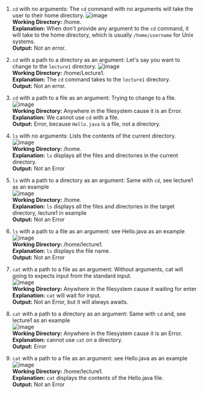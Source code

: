 1. `cd` with no arguments:
     The `cd` command with no arguments will take the user to their home directory.
![image](https://github.com/Awu-Lin/cse15l-lab-reports/assets/94472422/6dd14a2a-6619-41fa-8efe-143961fa8a65)\
**Working Directory:** /home.\
**Explanation:** When don't provide any argument to the `cd` command, it will take to the home directory, which is usually `/home/username` for Unix systems.\
**Output:** Not an error.

2. `cd` with a path to a directory as an argument:
     Let's say you want to change to the `lecture1` directory.
   ![image](https://github.com/Awu-Lin/cse15l-lab-reports/assets/94472422/d7f444c9-6987-44f2-95f7-a4ac926be37d)\
   **Working Directory:** /home/Lecture1.\
   **Explanation:** The `cd` command takes to the `lecture1` directory.\
   **Output:** Not an error.
   
3. `cd` with a path to a file as an argument:
   Trying to change to a file.
   ![image](https://github.com/Awu-Lin/cse15l-lab-reports/assets/94472422/4e716873-1785-47ed-86e1-7c6a857bd5b9)\
   **Working Directory:** Anywhere in the filesystem cause it is an Error.\
   **Explanation:** We cannot use `cd` with a file.\
   **Output:** Error, because `Hello.java` is a file, not a directory.

4. `ls` with no arguments:
     Lists the contents of the current directory.\
![image](https://github.com/Awu-Lin/cse15l-lab-reports/assets/94472422/c1677ff6-cfc0-44d1-9c90-bf4be7b7f5d8)\
**Working Directory:** /home.\
**Explanation:** `ls` displays all the files and directories in the current directory.\
**Output:** Not an Error

5. `ls` with a path to a directory as an argument:
     Same with `cd`, see lecture1 as an example\
![image](https://github.com/Awu-Lin/cse15l-lab-reports/assets/94472422/59ac3837-365f-44d8-befa-bf49fb939b8a)\
**Working Directory:** /home.\
**Explanation:** `ls` displays all the files and directories in the target directory, lecture1 in example\
**Output:** Not an Error

6. `ls` with a path to a file as an argument:
   see Hello.java as an example\
   ![image](https://github.com/Awu-Lin/cse15l-lab-reports/assets/94472422/0f4f3bbc-da30-4eb4-94d1-698518b36884)\
   **Working Directory:** /home/lecture1.\
   **Explanation:** `ls` displays the file name.\
   **Output:** Not an Error

7. `cat` with a path to a file as an argument:
   Without arguments, cat will going to expects input from the standard input.\
   ![image](https://github.com/Awu-Lin/cse15l-lab-reports/assets/94472422/76240d08-1df9-4899-a099-f247484e4c69)\
   **Working Directory:** Anywhere in the filesystem cause it waiting for enter\
   **Explanation:** `cat` will wait for input.\
   **Output:** Not an Error, but it will always awaits.

8. `cat` with a path to a directory as an argument:
     Same with `cd` and, see lecture1 as an example\
     ![image](https://github.com/Awu-Lin/cse15l-lab-reports/assets/94472422/396089a6-b021-4fd9-8d5f-18d3cd616d81)\
     **Working Directory:** Anywhere in the filesystem cause it is an Error.\
     **Explanation:** cannot use `cat` on a directory.\
     **Output:** Error

9. `cat` with a path to a file as an argument:
   see Hello.java as an example\
   ![image](https://github.com/Awu-Lin/cse15l-lab-reports/assets/94472422/5a2a23cf-eb9e-479f-b959-0291897f8353)\
   **Working Directory:** /home/lecture1.\
   **Explanation:** `cat` displays the contents of the Hello.java file.\
   **Output:** Not an Error





